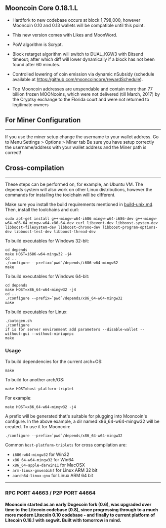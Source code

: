 ## Mooncoin Core 0.18.1.L


* Hardfork to new codebase occurs at block 1,798,000, however Mooncoin 0.10 and 0.13 wallets will be compatible until this point.

* This new version comes with Likes and MoonWord.

* PoW algorithm is Scrypt.

* Block retarget algorithm will switch to DUAL_KGW3 with Bitsend timeout; after which diff will lower dynamically if a block has not been found after 60 minutes.

* Controlled lowering of coin emission via dynamic nSubsidy (schedule available at https://github.com/mooncoincore/rewardSchedule).

* Top Mooncoin addresses are unspendable and contain more than 77 billion frozen MOONcoins, which were not delivered (till March, 2017) by the Cryptsy exchange to the Florida court and were not returned to legitimate owners


## For Miner Configuration
-------------------

If you use the miner setup change the username to your wallet address.
Go to Menu Settings > Options > Miner tab
Be sure you have setup correctly the username/address with your wallet address and the Miner path is correct!


## Cross-compilation
-------------------

These steps can be performed on, for example, an Ubuntu VM. The depends system
will also work on other Linux distributions, however the commands for
installing the toolchain will be different.

Make sure you install the build requirements mentioned in
[build-unix.md](/doc/build-unix.md).
Then, install the toolchains and curl:

    sudo apt-get install g++-mingw-w64-i686 mingw-w64-i686-dev g++-mingw-w64-x86-64 mingw-w64-x86-64-dev curl libevent-dev libboost-system-dev libboost-filesystem-dev libboost-chrono-dev libboost-program-options-dev libboost-test-dev libboost-thread-dev

To build executables for Windows 32-bit:

    cd depends
    make HOST=i686-w64-mingw32 -j4
    cd ..
    ./configure --prefix=`pwd`/depends/i686-w64-mingw32
    make

To build executables for Windows 64-bit:

    cd depends
    make HOST=x86_64-w64-mingw32 -j4
    cd ..
    ./configure --prefix=`pwd`/depends/x86_64-w64-mingw32
    make
    
To build executables for Linux:

    ./autogen.sh
    ./configure
    if is for server environment add parameters --disable-wallet --without-gui --without-miniupnpc
    make


### Usage

To build dependencies for the current arch+OS:

    make

To build for another arch/OS:

    make HOST=host-platform-triplet

For example:

    make HOST=x86_64-w64-mingw32 -j4

A prefix will be generated that's suitable for plugging into Mooncoin's
configure. In the above example, a dir named x86_64-w64-mingw32 will be
created. To use it for Mooncoin:

    ./configure --prefix=`pwd`/depends/x86_64-w64-mingw32

Common `host-platform-triplets` for cross compilation are:

- `i686-w64-mingw32` for Win32
- `x86_64-w64-mingw32` for Win64
- `x86_64-apple-darwin11` for MacOSX
- `arm-linux-gnueabihf` for Linux ARM 32 bit
- `aarch64-linux-gnu` for Linux ARM 64 bit
_____



### RPC PORT 44663 / P2P PORT 44664

#### Mooncoin started as an early Dogecoin fork (0.6), was upgraded over time to the Litecoin codebase (0.8), since progressing through to a much more modern Litecoin 0.10 codebase - and finally to current platform of Litecoin 0.18.1 with segwit. Built with tomorrow in mind.


